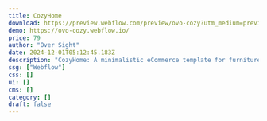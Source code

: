 ```yaml
---
title: CozyHome
download: https://preview.webflow.com/preview/ovo-cozy?utm_medium=preview_link&utm_source=designer&utm_content=ovo-cozy&preview=b04f8533e7aab8badb79c14c4be68403&locale=en&workflow=preview
demo: https://ovo-cozy.webflow.io/
price: 79
author: "Over Sight"
date: 2024-12-01T05:12:45.183Z
description: "CozyHome: A minimalistic eCommerce template for furniture. Featuring a clean white theme, elegant animations, and easy customization, this template is designed to showcase your products beautifully and effortlessly."
ssg: ["Webflow"]
css: []
ui: []
cms: []
category: []
draft: false
---
```

